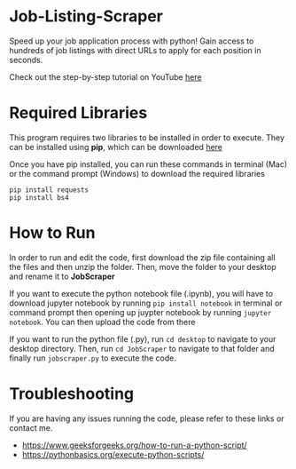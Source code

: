 # Job-Listing-Scraper
Speed up your job application process with python! Gain access to hundreds of job listings with direct URLs to apply for each position in seconds.

Check out the step-by-step tutorial on YouTube [here](https://www.youtube.com/watch?v=zz3YTqDcDO0)

# Required Libraries 
This program requires two libraries to be installed in order to execute. They can be installed using **pip**, which can be downloaded [here](https://pip.pypa.io/en/stable/installing/)

Once you have pip installed, you can run these commands in terminal (Mac) or the command prompt (Windows) to download the required libraries
```
pip install requests 
pip install bs4
```
# How to Run 

In order to run and edit the code, first download the zip file containing all the files and then unzip the folder. Then, move the folder to your desktop and rename it to **JobScraper**

If you want to execute the python notebook file (.ipynb), you will have to download jupyter notebook by running `pip install notebook` in terminal or command prompt then opening up juypter notebook by running `jupyter notebook`. You can then upload the code from there

If you want to run the python file (.py), run `cd desktop` to navigate to your desktop directory. Then, run `cd JobScraper` to navigate to that folder and finally run `jobscraper.py` to execute the code. 

# Troubleshooting

If you are having any issues running the code, please refer to these links or contact me. 
  - https://www.geeksforgeeks.org/how-to-run-a-python-script/
  - https://pythonbasics.org/execute-python-scripts/
